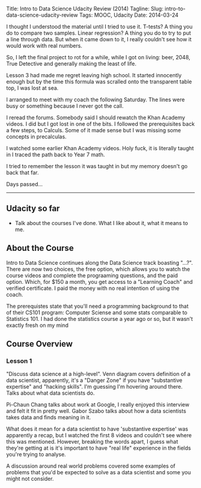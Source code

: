Title: Intro to Data Science Udacity Review (2014)
Tagline: 
Slug: intro-to-data-science-udacity-review
Tags: MOOC, Udacity 
Date: 2014-03-24

<div class="intro">
I thought I understood the material until I tried to use it. T-tests? A thing you do to compare two samples. Linear regression? A thing you do to try to put a line through data. But when it came down to it, I really couldn't see how it would work with real numbers.

So, I left the final project to rot for a while, while I got on living: beer, 2048, True Detective and generally making the least of life.

Lesson 3 had made me regret leaving high school. It started innocently enough but by the time this formula was scralled onto the transparent table top, I was lost at sea.

I arranged to meet with my coach the following Saturday. The lines were busy or something because I never got the call.

I reread the forums. Somebody said I should rewatch the Khan Academy videos. I did but I got lost in one of the bits. I followed the prerequisites back a few steps, to Calculs. Some of it made sense but I was missing some concepts in precalculas.

I watched some earlier Khan Academy videos. Holy fuck, it is literally taught in I traced the path back to Year 7 math.

I tried to remember the lesson it was taught in but my memory doesn't go back that far.

Days passed...
</div>

***

## Udacity so far

* Talk about the courses I've done. What I like about it, what it means to me.

## About the Course

Intro to Data Science continues along the Data Science track boasting "...?". There are now two choices, the free option, which allows you to watch the course videos and complete the prograaming questions, and the paid option. Which, for $150 a month, you get access to a "Learning Coach" and verified certificate. I paid the money with no real intention of using the coach.

The prerequistes state that you'll need a programming background to that of their CS101 program: Computer Sciense and some stats comparable to Statistics 101. I had done the statistics course a year ago or so, but it wasn't exactly fresh on my mind

## Course Overview

### Lesson 1

"Discuss data science at a high-level". Venn diagram covers definition of a data scientist, apparently, it's a "Danger Zone" if you have "substantive expertise" and "hacking skills". I'm guessing I'm hovering around there. Talks about what data scientists do.

Pi-Chaun Chang talks about work at Google, I really enjoyed this interview and felt it fit in pretty well. Gabor Szabo talks about how a data scientists takes data and finds meaning in it.

What does it mean for a data scientist to have 'substantive expertise' was apparently a recap, but I watched the first 8 videos and couldn't see where this was mentioned. However, breaking the words apart, I guess what they're getting at is it's important to have "real life" experience in the fields you're trying to analyse.

A discussion around real world problems covered some examples of problems that you'd be expected to solve as a data scientist and some you might not consider.
